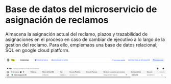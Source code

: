 # **Base de datos del microservicio de asignación de reclamos**
Almacena la asignación actual del reclamo, plazos y trazabilidad de asignaciones en el proceso en caso de cambiar de ejecutivo a lo largo de la gestion del reclamo. Para ello, emplemaos una base de datos relacional; SQL en google cloud platform. 

![Base de datos MySQL creada en GCP](https://github.com/jqoutsider/claims-management/blob/main/Imagenes/claims-asignacion-db-sql.PNG)
